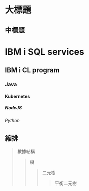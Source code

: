 大標題
=

中標題
-

# IBM i SQL services
## IBM i CL program
### Java
#### Kubernetes
##### NodeJS
###### Python


縮排
-

> 數據結構
>> 樹
>>> 二元樹
>>>> 平衡二元樹
